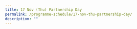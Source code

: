 ```yaml
---
title: 17 Nov (Thu) Partnership Day
permalink: /programme-schedule/17-nov-thu-partnership-day/
description: ""
---
```


